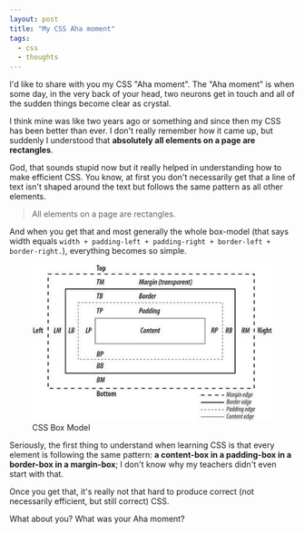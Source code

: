 ```yaml
---
layout: post
title: "My CSS Aha moment"
tags:
  - css
  - thoughts
---
```


I'd like to share with you my CSS "Aha moment". The "Aha moment" is when some day, in the very back of your head, two neurons get in touch and all of the sudden things become clear as crystal.

I think mine was like two years ago or something and since then my CSS has been better than ever. I don't really remember how it came up, but suddenly I understood that **absolutely all elements on a page are rectangles**.

God, that sounds stupid now but it really helped in understanding how to make efficient CSS. You know, at first you don't necessarily get that a line of text isn't shaped around the text but follows the same pattern as all other elements.

<blockquote class="pull-quote--right">All elements on a page are rectangles.</blockquote>

And when you get that and most generally the whole box-model (that says width equals `width + padding-left + padding-right + border-left + border-right.`), everything becomes so simple.

<figure class="figure--right">
<img src="/images/css-aha-moment/box-model.jpg" alt="">
<figcaption>CSS Box Model</figcaption>
</figure>

Seriously, the first thing to understand when learning CSS is that every element is following the same pattern: **a content-box in a padding-box in a border-box in a margin-box**; I don't know why my teachers didn't even start with that.

Once you get that, it's really not that hard to produce correct (not necessarily efficient, but still correct) CSS.

What about you? What was your Aha moment?
